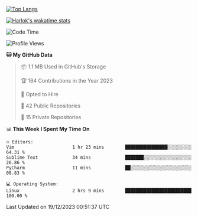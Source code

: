 [![Top Langs](https://github-readme-stats.vercel.app/api/top-langs/?username=remisiki&theme=dracula&layout=compact&hide=Jupyter%20Notebook,CSS,HTML&langs_count=10&exclude_repo=GMM-Demux-GUI)](https://github.com/anuraghazra/github-readme-stats)

[![Harlok's wakatime stats](https://github-readme-stats.vercel.app/api/wakatime?username=@remisiki&theme=dracula&layout=compact&langs_count=10&hide=other,html,css,text,json,markdown,jupyter)](https://github.com/anuraghazra/github-readme-stats)

<!--START_SECTION:waka-->
![Code Time](http://img.shields.io/badge/Code%20Time-614%20hrs%2051%20mins-blue)

![Profile Views](http://img.shields.io/badge/Profile%20Views-2-blue)

**🐱 My GitHub Data** 

> 📦 1.1 MB Used in GitHub's Storage 
 > 
> 🏆 164 Contributions in the Year 2023
 > 
> 💼 Opted to Hire
 > 
> 📜 42 Public Repositories 
 > 
> 🔑 15 Private Repositories 
 > 
📊 **This Week I Spent My Time On** 

```text
🔥 Editors: 
Vim                      1 hr 23 mins        ████████████████░░░░░░░░░   64.31 % 
Sublime Text             34 mins             ███████░░░░░░░░░░░░░░░░░░   26.86 % 
PyCharm                  11 mins             ██░░░░░░░░░░░░░░░░░░░░░░░   08.83 % 

💻 Operating System: 
Linux                    2 hrs 9 mins        █████████████████████████   100.00 % 
```


 Last Updated on 19/12/2023 00:51:37 UTC
<!--END_SECTION:waka-->
